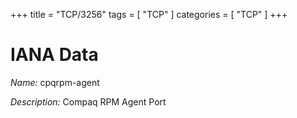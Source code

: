 +++
title = "TCP/3256"
tags = [ "TCP" ]
categories = [ "TCP" ]
+++

# IANA Data

_Name:_ cpqrpm-agent

_Description:_ Compaq RPM Agent Port

